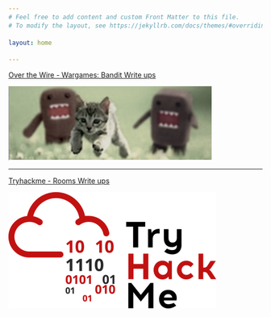 ```yaml
---
# Feel free to add content and custom Front Matter to this file.
# To modify the layout, see https://jekyllrb.com/docs/themes/#overriding-theme-defaults

layout: home

---
```


[Over the Wire - Wargames: Bandit Write ups](https://clamshater.github.io/2021-03-07-Wargame-Writeups.html)

[![Foo](/assets/overthewirelogo.jpg )](2021-03-07-Wargame-Writeups.html)

---------------------------------------------------------------------------------------

[Tryhackme - Rooms Write ups](https://clamshater.github.io/2021-03-08-tryhackme-writeups.html)

[![Foo](/assets/hackmelogo.jpg )](2021-03-08-tryhackme-writeups.html)